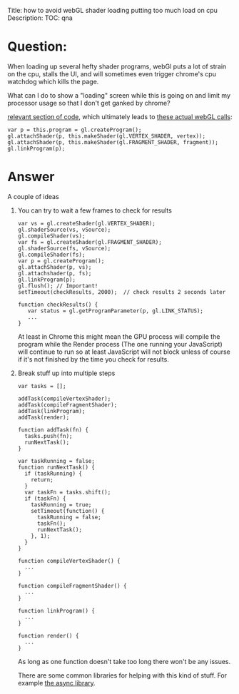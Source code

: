 Title: how to avoid webGL shader loading putting too much load on cpu
Description:
TOC: qna

# Question:

When loading up several hefty shader programs, webGl puts a lot of strain on the cpu, stalls the UI, and will sometimes even trigger chrome's cpu watchdog which kills the page. 

What can I do to show a "loading" screen while this is going on and limit my processor usage so that I don't get ganked by chrome?

[relevant section of code](https://github.com/EmergentOrganization/webgl-game-of-life/blob/master/js/gol.js#L229-L247), which ultimately leads to [these actual webGL calls](https://github.com/skeeto/igloojs/blob/master/igloo.js#L171-L181):

    var p = this.program = gl.createProgram();
    gl.attachShader(p, this.makeShader(gl.VERTEX_SHADER, vertex));
    gl.attachShader(p, this.makeShader(gl.FRAGMENT_SHADER, fragment));
    gl.linkProgram(p);



# Answer

A couple of ideas

1.  You can try to wait a few frames to check for results

        var vs = gl.createShader(gl.VERTEX_SHADER);
        gl.shaderSource(vs, vSource);
        gl.compileShader(vs);
        var fs = gl.createShader(gl.FRAGMENT_SHADER);
        gl.shaderSource(fs, vSource);
        gl.compileShader(fs);
        var p = gl.createProgram();
        gl.attachShader(p, vs);
        gl.attachshader(p, fs);
        gl.linkProgram(p);
        gl.flush(); // Important!
        setTimeout(checkResults, 2000);  // check results 2 seconds later

        function checkResults() {
           var status = gl.getProgramParameter(p, gl.LINK_STATUS);
           ...
        }

    At least in Chrome this might mean the GPU process will compile the program while the Render process (The one running your JavaScript) will continue to run so at least JavaScript will not block unless of course if it's not finished by the time you check for results.

2.  Break stuff up into multiple steps

        var tasks = [];

        addTask(compileVertexShader);
        addTask(compileFragmentShader);
        addTask(linkProgram);
        addTask(render);

        function addTask(fn) {
          tasks.push(fn);
          runNextTask();
        }

        var taskRunning = false;
        function runNextTask() {
          if (taskRunning) {
            return;
          }
          var taskFn = tasks.shift();
          if (taskFn) {
            taskRunning = true;
            setTimeout(function() {
              taskRunning = false;
              taskFn();
              runNextTask();
            }, 1);
          }
        }

        function compileVertexShader() {
          ...
        }

        function compileFragmentShader() {
          ...
        }

        function linkProgram() {
          ...
        }

        function render() {
          ...
        }    

    As long as one function doesn't take too long there won't be any issues. 

    There are some common libraries for helping with this kind of stuff. For example [the async library](https://github.com/caolan/async).

